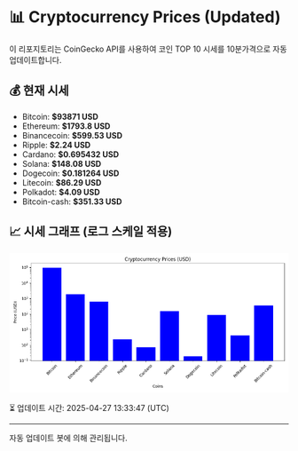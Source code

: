 
# 📊 Cryptocurrency Prices (Updated)

이 리포지토리는 CoinGecko API를 사용하여 코인 TOP 10 시세를 10분가격으로 자동 업데이트합니다.

## 💰 현재 시세
- Bitcoin: **$93871 USD**
- Ethereum: **$1793.8 USD**
- Binancecoin: **$599.53 USD**
- Ripple: **$2.24 USD**
- Cardano: **$0.695432 USD**
- Solana: **$148.08 USD**
- Dogecoin: **$0.181264 USD**
- Litecoin: **$86.29 USD**
- Polkadot: **$4.09 USD**
- Bitcoin-cash: **$351.33 USD**

## 📈 시세 그래프 (로그 스케일 적용)
![Crypto Prices](crypto_prices.png)

⏳ 업데이트 시간: 2025-04-27 13:33:47 (UTC)

---
자동 업데이트 봇에 의해 관리됩니다.
